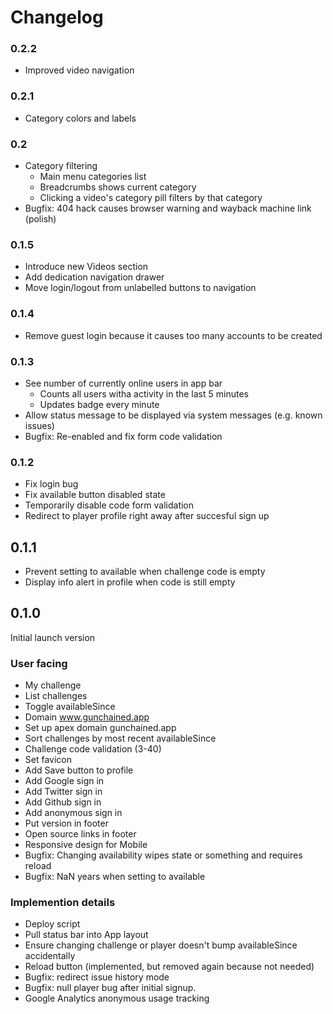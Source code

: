 # Changelog

### 0.2.2

- Improved video navigation

### 0.2.1

- Category colors and labels

### 0.2

- Category filtering
  - Main menu categories list
  - Breadcrumbs shows current category
  - Clicking a video's category pill filters by that category
- Bugfix: 404 hack causes browser warning and wayback machine link (polish)

### 0.1.5

- Introduce new Videos section
- Add dedication navigation drawer
- Move login/logout from unlabelled buttons to navigation

### 0.1.4

- Remove guest login because it causes too many accounts to be created

### 0.1.3

- See number of currently online users in app bar
  - Counts all users witha activity in the last 5 minutes
  - Updates badge every minute
- Allow status message to be displayed via system messages (e.g. known issues)
- Bugfix: Re-enabled and fix form code validation

### 0.1.2

- Fix login bug
- Fix available button disabled state
- Temporarily disable code form validation
- Redirect to player profile right away after succesful sign up

## 0.1.1

- Prevent setting to available when challenge code is empty
- Display info alert in profile when code is still empty

## 0.1.0

Initial launch version

### User facing

- My challenge
- List challenges
- Toggle availableSince
- Domain www.gunchained.app
- Set up apex domain gunchained.app
- Sort challenges by most recent availableSince
- Challenge code validation (3-40)
- Set favicon
- Add Save button to profile
- Add Google sign in
- Add Twitter sign in
- Add Github sign in
- Add anonymous sign in
- Put version in footer
- Open source links in footer
- Responsive design for Mobile
- Bugfix: Changing availability wipes state or something and requires reload
- Bugfix: NaN years when setting to available

### Implemention details

- Deploy script
- Pull status bar into App layout
- Ensure changing challenge or player doesn't bump availableSince accidentally
- Reload button (implemented, but removed again because not needed)
- Bugfix: redirect issue history mode
- Bugfix: null player bug after initial signup.
- Google Analytics anonymous usage tracking
